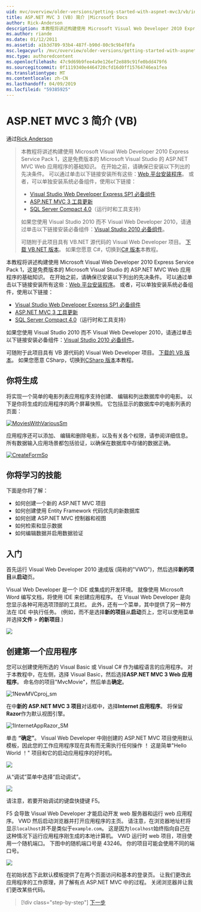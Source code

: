 ```yaml
---
uid: mvc/overview/older-versions/getting-started-with-aspnet-mvc3/vb/intro-to-aspnet-mvc-3
title: ASP.NET MVC 3 (VB) 简介 |Microsoft Docs
author: Rick-Anderson
description: 本教程将讲述构建使用 Microsoft Visual Web Developer 2010 Express Service Pack 1，这是一个 ASP.NET MVC Web 应用程序的基础知识...
ms.author: riande
ms.date: 01/12/2011
ms.assetid: a1b3d789-93b4-487f-b90d-80c9c9b4f8fa
msc.legacyurl: /mvc/overview/older-versions/getting-started-with-aspnet-mvc3/vb/intro-to-aspnet-mvc-3
msc.type: authoredcontent
ms.openlocfilehash: 47c9d69b9fee4a9e126ef2e889c91fe0bdd479f6
ms.sourcegitcommit: 0f1119340e4464720cfd16d0ff15764746ea1fea
ms.translationtype: MT
ms.contentlocale: zh-CN
ms.lasthandoff: 04/09/2019
ms.locfileid: "59385925"
---
```

# <a name="intro-to-aspnet-mvc-3-vb"></a>ASP.NET MVC 3 简介 (VB)

通过[Rick Anderson]((https://twitter.com/RickAndMSFT))

> 本教程将讲述构建使用 Microsoft Visual Web Developer 2010 Express Service Pack 1，这是免费版本的 Microsoft Visual Studio 的 ASP.NET MVC Web 应用程序的基础知识。 在开始之前，请确保已安装以下列出的先决条件。 可以通过单击以下链接安装所有这些：[Web 平台安装程序](https://www.microsoft.com/web/gallery/install.aspx?appid=VWD2010SP1Pack)。 或者，可以单独安装系统必备组件，使用以下链接：
> 
> - [Visual Studio Web Developer Express SP1 必备组件](https://www.microsoft.com/web/gallery/install.aspx?appid=VWD2010SP1Pack)
> - [ASP.NET MVC 3 工具更新](https://www.microsoft.com/web/gallery/install.aspx?appsxml=&amp;appid=MVC3)
> - [SQL Server Compact 4.0](https://www.microsoft.com/web/gallery/install.aspx?appid=SQLCE;SQLCEVSTools_4_0)（运行时和工具支持）
> 
> 如果您使用 Visual Studio 2010 而不 Visual Web Developer 2010，请通过单击以下链接安装必备组件：[Visual Studio 2010 必备组件](https://www.microsoft.com/web/gallery/install.aspx?appsxml=&amp;appid=VS2010SP1Pack)。
> 
> 可随附于此项目具有 VB.NET 源代码的 Visual Web Developer 项目。 [下载 VB.NET 版本](https://code.msdn.microsoft.com/Introduction-to-MVC-3-10d1b098)。 如果您愿意 C#，切换到[C# 版本](../cs/intro-to-aspnet-mvc-3.md)本教程。


本教程将讲述构建使用 Microsoft Visual Web Developer 2010 Express Service Pack 1，这是免费版本的 Microsoft Visual Studio 的 ASP.NET MVC Web 应用程序的基础知识。 在开始之前，请确保已安装以下列出的先决条件。 可以通过单击以下链接安装所有这些：[Web 平台安装程序](https://www.microsoft.com/web/gallery/install.aspx?appid=VWD2010SP1Pack)。 或者，可以单独安装系统必备组件，使用以下链接：

- [Visual Studio Web Developer Express SP1 必备组件](https://www.microsoft.com/web/gallery/install.aspx?appid=VWD2010SP1Pack)
- [ASP.NET MVC 3 工具更新](https://www.microsoft.com/web/gallery/install.aspx?appsxml=&amp;appid=MVC3)
- [SQL Server Compact 4.0](https://www.microsoft.com/web/gallery/install.aspx?appid=SQLCE;SQLCEVSTools_4_0)（运行时和工具支持）

如果您使用 Visual Studio 2010 而不 Visual Web Developer 2010，请通过单击以下链接安装必备组件：[Visual Studio 2010 必备组件](https://www.microsoft.com/web/gallery/install.aspx?appsxml=&amp;appid=VS2010SP1Pack)。

可随附于此项目具有 VB 源代码的 Visual Web Developer 项目。 [下载的 VB 版本](https://code.msdn.microsoft.com/Project/Download/FileDownload.aspx?ProjectName=aspnetmvcsamples&amp;DownloadId=14824)。 如果您愿意 CSharp，切换到[CSharp 版本](../cs/intro-to-aspnet-mvc-3.md)本教程。

## <a name="what-youll-build"></a>你将生成

将实现一个简单的电影列表应用程序支持创建、 编辑和列出数据库中的电影。 以下是你将生成的应用程序的两个屏幕快照。 它包括显示的数据库中的电影列表的页面：

[![MoviesWithVariousSm](intro-to-aspnet-mvc-3/_static/image2.png)](intro-to-aspnet-mvc-3/_static/image1.png)

应用程序还可以添加、 编辑和删除电影，以及有关各个权限，请参阅详细信息。 所有数据输入应用场景都包括验证，以确保在数据库中存储的数据正确。

[![CreateFormSo](intro-to-aspnet-mvc-3/_static/image4.png)](intro-to-aspnet-mvc-3/_static/image3.png)

## <a name="skills-youll-learn"></a>你将学习的技能

下面是你将了解：

- 如何创建一个新的 ASP.NET MVC 项目
- 如何创建使用 Entity Framework 代码优先的新数据库
- 如何创建 ASP.NET MVC 控制器和视图
- 如何检索和显示数据
- 如何编辑数据并启用数据验证

## <a name="getting-started"></a>入门

首先运行 Visual Web Developer 2010 速成版 (简称的"VWD")，然后选择**新的项目**从**启动**页。

Visual Web Developer 是一个 IDE 或集成的开发环境。 就像使用 Microsoft Word 编写文档，将使用 IDE 来创建应用程序。 在 Visual Web Developer 是向您显示各种可用选项顶部的工具栏。 此外，还有一个菜单，其中提供了另一种方法在 IDE 中执行任务。 (例如，而不是选择**新的项目**从**启动**页上，您可以使用菜单并选择**文件** &gt; **的新项目**.)

[![](intro-to-aspnet-mvc-3/_static/image6.png)](intro-to-aspnet-mvc-3/_static/image5.png)

## <a name="creating-your-first-application"></a>创建第一个应用程序

您可以创建使用所选的 Visual Basic 或 Visual C# 作为编程语言的应用程序。 对于本教程中，在左侧，选择 Visual Basic，然后选择**ASP.NET MVC 3 Web 应用程序**。 命名你的项目"MvcMovie"，然后单击**确定**。

![1NewMVCproj_sm](intro-to-aspnet-mvc-3/_static/image7.png)

在中**新的 ASP.NET MVC 3 项目**对话框中，选择**Internet 应用程序**。 将保留**Razor**作为默认视图引擎。

![1InternetAppRazor_SM](intro-to-aspnet-mvc-3/_static/image8.png)

单击 **“确定”**。 Visual Web Developer 中刚创建的 ASP.NET MVC 项目使用默认模板，因此您的工作应用程序现在具有而无需执行任何操作 ！ 这是简单"Hello World ！" 项目和它的启动应用程序的好时机。

[![](intro-to-aspnet-mvc-3/_static/image10.png)](intro-to-aspnet-mvc-3/_static/image9.png)

从“调试”菜单中选择“启动调试”。

![](intro-to-aspnet-mvc-3/_static/image11.png)

请注意，若要开始调试的键盘快捷键 F5。

F5 会导致 Visual Web Developer 才能启动开发 web 服务器和运行 web 应用程序。 VWD 然后启动浏览器并打开应用程序的主页。 请注意，在浏览器地址栏将显示`localhost`并不是类似于`example.com`。 这是因为`localhost`始终指向自己在这种情况下运行应用程序刚生成的本地计算机。 VWD 运行时 web 项目，项目使用一个随机端口。 下图中的随机端口号是 43246。 你的项目可能会使用不同的端口号。

![](intro-to-aspnet-mvc-3/_static/image12.png)

在初始状态下此默认模板提供了在两个页面访问和基本的登录页。 让我们更改此应用程序的工作原理，并了解有点 ASP.NET MVC 中的过程。 关闭浏览器并让我们更改某些代码。

> [!div class="step-by-step"]
> [下一步](adding-a-controller.md)
